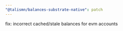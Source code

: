 ```yaml
---
"@talismn/balances-substrate-native": patch
---
```


fix: incorrect cached/stale balances for evm accounts

